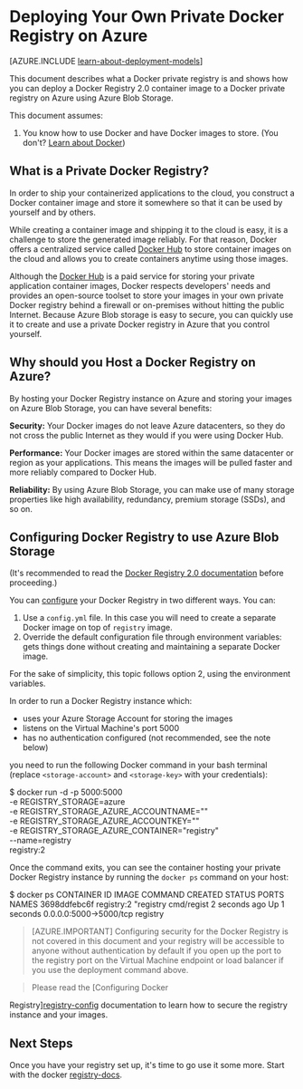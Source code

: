 <properties 
  pageTitle="Deploying Your Own Private Docker Registry on Azure | Azure"
  description="Describes how you can use Docker Registry to host your container images on the Azure Blob Storage service."
  services="virtual-machines"
  documentationCenter="virtual-machines"
  authors="ahmetalpbalkan"
  editor="squillace"
  manager="" 
  tags="azure-service-management,azure-resource-manager" />

<tags
	ms.service="virtual-machines"
	ms.date="02/01/2016"
	wacn.date=""/>

# Deploying Your Own Private Docker Registry on Azure

[AZURE.INCLUDE [learn-about-deployment-models](../includes/learn-about-deployment-models-both-include.md)]



This document describes what a Docker private registry is and shows how you can deploy a Docker Registry 2.0
container image to a Docker private registry on Azure using Azure Blob Storage.

This document assumes:

1. You know how to use Docker and have Docker images to store. (You don't? [Learn about Docker](https://www.docker.com))


## What is a Private Docker Registry?

In order to ship your containerized applications to the cloud,
you construct a Docker container image and store it somewhere so that it can be
used by yourself and by others. 

While creating a container image and shipping it to the cloud is easy,
it is a challenge to store the generated image reliably. For that reason,
Docker offers a centralized service called [Docker Hub][docker-hub] to store
container images on the cloud and allows you to create containers
anytime using those images.

Although the [Docker Hub][docker-hub] is a paid service for storing
your private application container images, Docker respects developers' needs and
provides an open-source toolset to store your images in your own private Docker
registry behind a firewall or on-premises without hitting the public Internet.
Because Azure Blob storage is easy to secure, you can quickly use it to create
and use a private Docker registry in Azure that you control yourself.

## Why should you Host a Docker Registry on Azure?

By hosting your Docker Registry instance on Azure and storing your
images on Azure Blob Storage, you can have several benefits:

**Security:** Your Docker images do not leave Azure datacenters, so they do
  not cross the public Internet as they would if you were using Docker Hub.
  
**Performance:** Your Docker images are stored within the same
datacenter or region as your applications. This means the images will be
pulled faster and more reliably compared to Docker Hub.

**Reliability:** By using Azure Blob Storage, you can make use
of many storage properties like high availability, redundancy, premium
storage (SSDs), and so on.

## Configuring Docker Registry to use Azure Blob Storage

(It's recommended to read the [Docker Registry 2.0 documentation][registry-docs]
before proceeding.)

You can [configure][registry-config] your Docker Registry in two different ways.
You can:

1. Use a `config.yml` file. In this case you will need to create a
  separate Docker image on top of `registry` image.
2. Override the default configuration file through environment variables:
  gets things done without creating and maintaining a separate Docker image.

For the sake of simplicity, this topic follows option 2, using
the environment variables.

In order to run a Docker Registry instance which:
* uses your Azure Storage Account for storing the images
* listens on the Virtual Machine's port 5000
* has no authentication configured (not recommended, see the note below)

you need to run the following Docker command in your bash
terminal (replace `<storage-account>` and `<storage-key>` 
with your credentials):

$ docker run -d -p 5000:5000 \
     -e REGISTRY_STORAGE=azure \
     -e REGISTRY_STORAGE_AZURE_ACCOUNTNAME="<storage-account>" \
     -e REGISTRY_STORAGE_AZURE_ACCOUNTKEY="<storage-key>" \
     -e REGISTRY_STORAGE_AZURE_CONTAINER="registry" \
     --name=registry \
     registry:2

Once the command exits, you can see the container hosting
your private Docker Registry instance by running the `docker ps`
command on your host:

$ docker ps
CONTAINER ID        IMAGE               COMMAND                CREATED             STATUS              PORTS                    NAMES
3698ddfebc6f        registry:2          "registry cmd/regist   2 seconds ago       Up 1 seconds        0.0.0.0:5000->5000/tcp   registry

> [AZURE.IMPORTANT] Configuring security for the Docker Registry
is not covered in this document and your registry will be accessible
to anyone without authentication by default if you open up the port to
the registry port on the Virtual Machine endpoint or load balancer if you
use the deployment command above.

> <p>Please read the [Configuring Docker
Registry][registry-config] documentation to learn how to secure the
registry instance and your images.

## Next Steps

Once you have your registry set up, it's time to go use it some more. Start with the docker [registry-docs]. 

[docker-hub]: https://hub.docker.com/
[registry]: https://github.com/docker/distribution
[registry-docs]: http://docs.docker.com/registry/
[registry-config]: http://docs.docker.com/registry/configuration/
 
